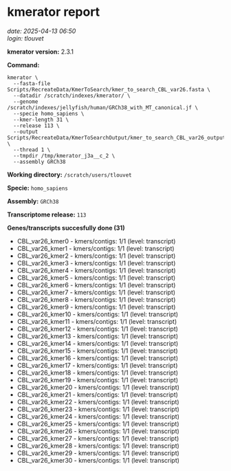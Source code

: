 # kmerator report
*date: 2025-04-13 06:50*  
*login: tlouvet*

**kmerator version:** 2.3.1

**Command:**

```
kmerator \
  --fasta-file Scripts/RecreateData/KmerToSearch/kmer_to_search_CBL_var26.fasta \
  --datadir /scratch/indexes/kmerator/ \
  --genome /scratch/indexes/jellyfish/human/GRCh38_with_MT_canonical.jf \
  --specie homo_sapiens \
  --kmer-length 31 \
  --release 113 \
  --output Scripts/RecreateData/KmerToSearchOutput/kmer_to_search_CBL_var26_output \
  --thread 1 \
  --tmpdir /tmp/kmerator_j3a__c_2 \
  --assembly GRCh38
```

**Working directory:** `/scratch/users/tlouvet`

**Specie:** `homo_sapiens`

**Assembly:** `GRCh38`

**Transcriptome release:** `113`

**Genes/transcripts succesfully done (31)**

- CBL_var26_kmer0 - kmers/contigs: 1/1 (level: transcript)
- CBL_var26_kmer1 - kmers/contigs: 1/1 (level: transcript)
- CBL_var26_kmer2 - kmers/contigs: 1/1 (level: transcript)
- CBL_var26_kmer3 - kmers/contigs: 1/1 (level: transcript)
- CBL_var26_kmer4 - kmers/contigs: 1/1 (level: transcript)
- CBL_var26_kmer5 - kmers/contigs: 1/1 (level: transcript)
- CBL_var26_kmer6 - kmers/contigs: 1/1 (level: transcript)
- CBL_var26_kmer7 - kmers/contigs: 1/1 (level: transcript)
- CBL_var26_kmer8 - kmers/contigs: 1/1 (level: transcript)
- CBL_var26_kmer9 - kmers/contigs: 1/1 (level: transcript)
- CBL_var26_kmer10 - kmers/contigs: 1/1 (level: transcript)
- CBL_var26_kmer11 - kmers/contigs: 1/1 (level: transcript)
- CBL_var26_kmer12 - kmers/contigs: 1/1 (level: transcript)
- CBL_var26_kmer13 - kmers/contigs: 1/1 (level: transcript)
- CBL_var26_kmer14 - kmers/contigs: 1/1 (level: transcript)
- CBL_var26_kmer15 - kmers/contigs: 1/1 (level: transcript)
- CBL_var26_kmer16 - kmers/contigs: 1/1 (level: transcript)
- CBL_var26_kmer17 - kmers/contigs: 1/1 (level: transcript)
- CBL_var26_kmer18 - kmers/contigs: 1/1 (level: transcript)
- CBL_var26_kmer19 - kmers/contigs: 1/1 (level: transcript)
- CBL_var26_kmer20 - kmers/contigs: 1/1 (level: transcript)
- CBL_var26_kmer21 - kmers/contigs: 1/1 (level: transcript)
- CBL_var26_kmer22 - kmers/contigs: 1/1 (level: transcript)
- CBL_var26_kmer23 - kmers/contigs: 1/1 (level: transcript)
- CBL_var26_kmer24 - kmers/contigs: 1/1 (level: transcript)
- CBL_var26_kmer25 - kmers/contigs: 1/1 (level: transcript)
- CBL_var26_kmer26 - kmers/contigs: 1/1 (level: transcript)
- CBL_var26_kmer27 - kmers/contigs: 1/1 (level: transcript)
- CBL_var26_kmer28 - kmers/contigs: 1/1 (level: transcript)
- CBL_var26_kmer29 - kmers/contigs: 1/1 (level: transcript)
- CBL_var26_kmer30 - kmers/contigs: 1/1 (level: transcript)
